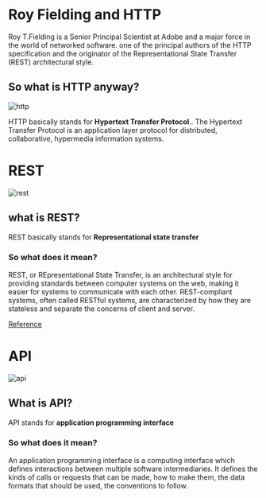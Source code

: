 
# Roy Fielding and HTTP

Roy T.Fielding is a Senior Principal Scientist at Adobe and a major force in the world of networked software.
one of the principal authors of the HTTP specification and the originator of the Representational State Transfer (REST) architectural style.

## So what is HTTP anyway?
![http](https://pbs.twimg.com/media/C-8t5rGWsAAFHwF.jpg)

HTTP basically stands for **Hypertext Transfer Protocol**..
The Hypertext Transfer Protocol is an application layer protocol for distributed, collaborative, hypermedia information systems.

# REST

![rest](https://www.seobility.net/en/wiki/images/f/f1/Rest-API.png)

## what is REST?
 REST basically stands for **Representational state transfer**
 
 ### So what does it mean?
 REST, or REpresentational State Transfer, is an architectural style for providing standards between computer systems on the web, making it easier for systems to communicate with each other. REST-compliant systems, often called RESTful systems, are characterized by how they are stateless and separate the concerns of client and server.
 
 [Reference](https://www.codecademy.com/articles/what-is-rest)
 
 
 # API
 
 ![api](https://ucppr2k2q2u3lbr9b2ah3a31-wpengine.netdna-ssl.com/blog/wp-content/uploads/sites/3/2019/09/What-Is-API-Development.jpg)
 
 ## What is API?
 API stands for **application programming interface**
 
 
  ### So what does it mean?
  
 An application programming interface is a computing interface which defines interactions between multiple software intermediaries. It defines the kinds of calls or requests that can be made, how to make them, the data formats that should be used, the conventions to follow.
 
